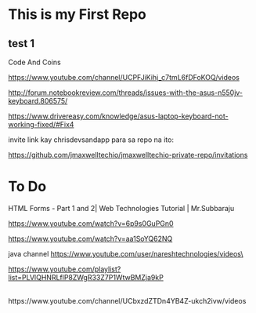 # This is my First Repo 

## test 1


Code And Coins

https://www.youtube.com/channel/UCPFJiKihj_c7tmL6fDFoKOQ/videos






http://forum.notebookreview.com/threads/issues-with-the-asus-n550jv-keyboard.806575/



https://www.drivereasy.com/knowledge/asus-laptop-keyboard-not-working-fixed/#Fix4






invite link kay chrisdevsandapp para sa repo na ito:

https://github.com/jmaxwelltechio/jmaxwelltechio-private-repo/invitations




# To Do

HTML Forms - Part 1 and 2| Web Technologies Tutorial | Mr.Subbaraju

https://www.youtube.com/watch?v=6p9s0GuPGn0

https://www.youtube.com/watch?v=aa1SoYQ62NQ







java channel
https://www.youtube.com/user/nareshtechnologies/videos\

https://www.youtube.com/playlist?list=PLVlQHNRLflP8ZWgR33Z7P1WtwBMZja9kP


<br>
https://www.youtube.com/channel/UCbxzdZTDn4YB4Z-ukch2ivw/videos
